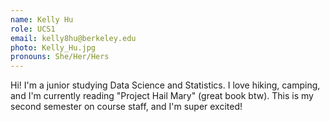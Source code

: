 ```yaml
---
name: Kelly Hu
role: UCS1
email: kelly8hu@berkeley.edu
photo: Kelly_Hu.jpg
pronouns: She/Her/Hers
---
```

Hi! I'm a junior studying Data Science and Statistics. I love hiking, camping, and I'm currently reading "Project Hail Mary" (great book btw). This is my second semester on course staff, and I'm super excited!